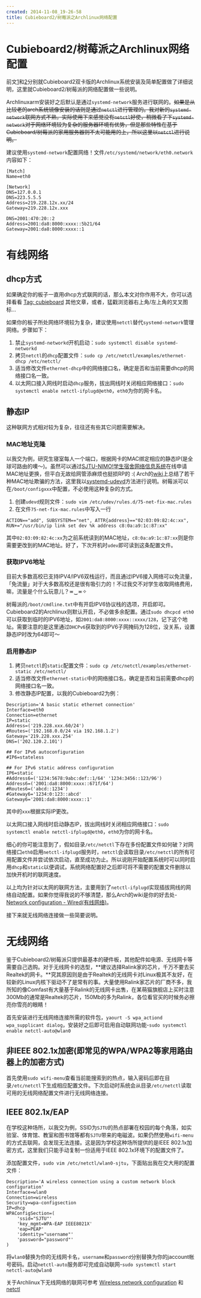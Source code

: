 ```yaml
---
created: 2014-11-08_19-26-58
title: Cubieboard2/树莓派之Archlinux网络配置
---
```


# Cubieboard2/树莓派之Archlinux网络配置

前文[1](http://blog.billryan.me/posts/2014/11/Cubieboard2-Archlinux-install.html)和[2](http://blog.billryan.me/posts/2014/11/cubieboard2-arch-config.html)分别就Cubieboard2双卡版的Archlinux系统安装及简单配置做了详细说明，这里就Cubieboard2/树莓派的网络配置做一些说明。

Archlinuxarm安装好之后默认是通过`systemd-network`服务进行联网的。~~如果是从比较老的arch系统镜像安装的话则是通过`netctl`进行管理的。我对新的`systemd-network`联网方式不熟，实际使用下来感觉没有`netctl`好使，稍微看了下`systemd-network`对于网络环境较为复杂的服务器环境有优势，但是那些特性在基于Cubieboard/树莓派的家用服务器则不太可能用的上，所以这里以`netctl`进行说明。~~

建议使用`systemd-network`配置网络！文件`/etc/systemd/network/eth0.network`内容如下：
```
[Match]
Name=eth0

[Network]
DNS=127.0.0.1
DNS=223.5.5.5
Address=219.228.12x.xx/24
Gateway=219.228.12x.xxx

DNS=2001:470:20::2
Address=2001:da8:8000:xxxx::5b21/64
Gateway=2001:da8:8000:xxxx::1
```

# 有线网络  

## dhcp方式  

如果确定你的板子一直用dhcp方式联网的话，那么本文对你作用不大，你可以选择看看 [Tag: cubieboard](http://blog.billryan.me/tags/cubieboard/) 其他文章，或者，猛戳浏览器右上角/左上角的叉叉图标...  

如果你的板子所处网络环境较为复杂，建议使用`netctl`替代`systemd-network`管理网络。步骤如下：  

1. 禁止`systemd-networkd`开机启动：`sudo systemctl disable systemd-networkd`  
2. 拷贝`netctl`的`dhcp`配置文件：`sudo cp /etc/netctl/examples/ethernet-dhcp /etc/netctl/`  
3. 适当修改文件`ethernet-dhcp`中的网络接口名，确定是否和当前需要dhcp的网络接口名一致。  
4. 以太网口接入网线时启动`dhcp`服务，拔出网线时关闭相应网络接口：`sudo systemctl enable netctl-ifplugd@eth0`，`eth0`为你的网卡名。 

## 静态IP  

这种联网方式相对较为复杂，往往还有些其它问题需要解决。  

### MAC地址克隆  

以我交为例，研究生寝室每人一个端口，根据网卡的MAC绑定相应的静态IP(是全球可路由的噢～)。虽然可以通过[SJTU-NIMO!学生宿舍网络信息系统](http://nimo.sjtu.edu.cn)在线申请MAC地址更换，但平白无故给网管添麻烦也挺损RP的 :( Arch的[wiki](https://wiki.archlinux.org/index.php/MAC_address_spoofing)上总结了若干种MAC地址欺骗的方法，这里我以[systemd-udevd](https://wiki.archlinux.org/index.php/MAC_address_spoofing#Method_2:_systemd-udevd)方法进行说明。树莓派可以在`/boot/configxxx`中配置，不必使用这种复杂的方式。

1. 创建`udevd`规则文件：`sudo vim /etc/udev/rules.d/75-net-fix-mac.rules`  
2. 在文件`75-net-fix-mac.rules`中写入一行
```
ACTION=="add", SUBSYSTEM=="net", ATTR{address}=="02:03:09:82:4c:xx", RUN+="/usr/bin/ip link set dev %k address c8:0a:a9:1c:87:xx"
```
其中`02:03:09:82:4c:xx`为之前系统读到的MAC地址，`c8:0a:a9:1c:87:xx`则是你需要更改到的MAC地址。好了，下次开机时`udev`即可读到这条配置文件。

### 获取IPV6地址  

目前大多数高校已支持IPV4/IPV6双栈运行，而且通过IPV6接入网络可以免流量，「免流量」对于大多数高校还是很有吸引力的！不过我交不对学生收取网络费用，嘛，流量是个什么玩意儿？≖‿≖✧ 

树莓派的`/boot/cmdline.txt`中有开启IPV6协议栈的选项，开启即可。Cubieboard2的Archlinux则默认开启，不必做多余配置。通过`sudo dhcpcd eth0`可以获取到临时的IPV6地址，如`2001:da8:8000:xxxx::xxxx/128`，记下这个地址。需要注意的是这里通过`DHCPv6`获取到的IPV6子网掩码为128位，没关系，设置静态IP时改为64即可～  

### 启用静态IP  

1. 拷贝`netctl`的`static`配置文件：`sudo cp /etc/netctl/examples/ethernet-static /etc/netctl/`  
2. 适当修改文件`ethernet-static`中的网络接口名，确定是否和当前需要dhcp的网络接口名一致。  
3. 修改静态IP配置，以我的Cubieboard2为例：
```
Description='A basic static ethernet connection'
Interface=eth0
Connection=ethernet
IP=static
Address=('219.228.xxx.60/24')
#Routes=('192.168.0.0/24 via 192.168.1.2')
Gateway='219.228.xxx.254'
DNS=('202.120.2.101')

## For IPv6 autoconfiguration
#IP6=stateless

## For IPv6 static address configuration
IP6=static
#Address6=('1234:5678:9abc:def::1/64' '1234:3456::123/96')
Address6=('2001:da8:8000:xxxx::671f/64')
#Routes6=('abcd::1234')
#Gateway6='1234:0:123::abcd'
Gateway6='2001:da8:8000:xxxx::1'
```
其中的`xxx`根据实际IP更改。

以太网口接入网线时启动静态IP，拔出网线时关闭相应网络接口：`sudo systemctl enable netctl-ifplugd@eth0`，`eth0`为你的网卡名。 

细心的你可能注意到了，假如目录`/etc/netctl`下存在多份配置文件如何破？对网络接口`eth0`启用`netctl-ifplugd`服务时，`netctl`会读取目录`/etc/netctl`的所有可用配置文件并尝试依次启动，直至成功为止。所以说刚开始配置系统时可以同时启用`dhcp`和`static`以便调试，系统网络配置好之后即可将不需要的配置文件删除以加快开机时的联网速度。

以上均为针对以太网的联网方法，主要用到了`netctl-ifplugd`实现插拔网线的网络自动配置。如果你觉得我说的不够清楚，那么Arch的wiki是你的好去处-[Network configuration - Wired(有线网络)](https://wiki.archlinux.org/index.php/Network_configuration)。

接下来就无线网络连接做一些简要说明。

# 无线网络  

鉴于Cubieboard2/树莓派只提供最基本的硬件板，其他配件如电源、无线网卡等需要自己选购。对于无线网卡的选型，**建议选择Ralink家的芯片，千万不要去买Realtek的网卡。**究其原因则是由于Realtek的无线网卡对Linux极其不友好，在较新的Linux内核下驱动不了是常有的事。大量使用Ralink家芯片的厂商不多，我所知的像Comfast有大量基于Ralink的无线网卡出售，在某萌猫旗舰店上买时注意300Mb的通常是Realtek的芯片，150Mb的多为Ralink，各位看官买的时候务必擦亮你雪亮的眼睛！

首先安装进行无线网络连接所需的软件包，`yaourt -S wpa_actiond wpa_supplicant dialog`，安装好之后即可启用自动联网功能-`sudo systemctl enable netctl-auto@wlan0`

## 非IEEE 802.1x加密(即常见的WPA/WPA2等家用路由器上的加密方式)  

首先使用`sudo wifi-menu`查看当前能搜索到的热点，输入密码后即在目录`/etc/netctl`下生成相应配置文件。下次启动时系统会从目录`/etc/netctl`读取可用的无线网络配置文件进行无线网络连接。

## IEEE 802.1x/EAP  

在学校这种场所，以我交为例，SSID为`SJTU`的热点部署在校园的每个角落，如实验室、体育馆、教室和图书馆等都有`SJTU`带来的电磁波。如果仍然使用`wifi-menu`的方式去联网，会发现无法连接。这是因为学校这种场所提供的是IEEE 802.1x加密方式，这里我们只能手动复制一份适用于IEEE 802.1x环境下的配置文件了。

添加配置文件，`sudo vim /etc/netctl/wlan0-sjtu`，下面贴出我在交大用的配置文件：  
```
Description='A wireless connection using a custom network block configuration'
Interface=wlan0
Connection=wireless
Security=wpa-configsection
IP=dhcp
WPAConfigSection=(
    'ssid="SJTU"'
    'key_mgmt=WPA-EAP IEEE8021X'
    'eap=PEAP'
    'identity="username"'
    'password="password"'
)
```
将`wlan0`替换为你的无线网卡名，`username`和`password`分别替换为你的jaccount帐号密码。启动`netctl-auto`服务即可完成自动联网-`sudo systemctl start netctl-auto@wlan0`

关于Archlinux下无线网络的联网可参考 [Wireless network configuration](https://wiki.archlinux.org/index.php/Wireless_network_configuration) 和 [netctl](https://wiki.archlinux.org/index.php/Netctl)